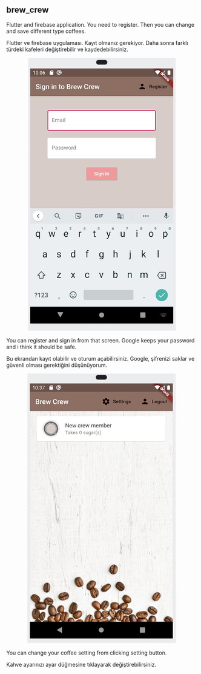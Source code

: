 ## brew_crew

Flutter and firebase application. You need to register. Then you can change and save different type coffees.

Flutter ve firebase uygulaması. Kayıt olmanız gerekiyor. Daha sonra farklı türdeki kafeleri değiştirebilir ve kaydedebilirsiniz.

<p align="center">
  <img src="doc/test1.JPG">
</p>

You can register and sign in from that screen. Google keeps your password and i think it should be safe.

Bu ekrandan kayıt olabilir ve oturum açabilirsiniz. Google, şifrenizi saklar ve güvenli olması gerektiğini düşünüyorum.

<p align="center">
  <img src="doc/test2.JPG">
</p>

You can change your coffee setting from clicking setting button.

Kahve ayarınızı ayar düğmesine tıklayarak değiştirebilirsiniz.
